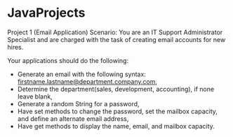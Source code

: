 # JavaProjects
Project 1  (Email Application)
Scenario: You are an IT Support Administrator Specialist and are charged with the task of creating email accounts for new hires.

Your applications should do the following:

- Generate an email with the following syntax: firstname.lastname@department.company.com,
- Determine the department(sales, development, accounting), if none leave blank,
- Generate a random String for a password,
- Have set methods to change the password, set the mailbox capacity, and define an alternate email address,
- Have get methods to display the name, email, and mailbox capacity.
